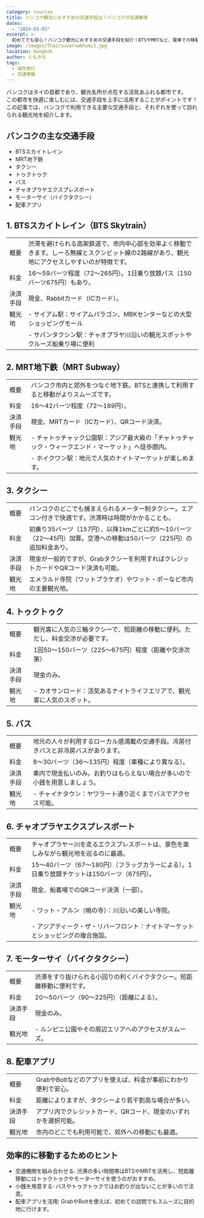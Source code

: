 ```yaml
---
category: tourism
title: バンコク観光におすすめの交通手段は？バンコクの交通事情
dates:
  - "2024-03-03"
excerpt: >-
  初めてでも安心！バンコク観光におすすめの交通手段を紹介！BTSやMRTなど、電車での移動が快適で効率的。タクシーやトゥクトゥクも魅力的!バスやチャオプラヤエクスプレスボートで現地の雰囲気を味わうのもおすすめです。それぞれの料金や特徴を詳しく解説し、観光スポットとの組み合わせ方もご紹介します。
image: /images/Thai/suvarnabhumi1.jpg
location: bangkok
author: ともきち
tags:
  - 海外旅行
  - 交通情報
---
```


バンコクはタイの首都であり、観光名所が点在する活気あふれる都市です。  
この都市を快適に楽しむには、交通手段を上手に活用することがポイントです！  
この記事では、バンコクで利用できる主要な交通手段と、それぞれを使って訪れられる観光地を紹介します。

## バンコクの主な交通手段

- BTSスカイトレイン
- MRT地下鉄
- タクシー
- トゥクトゥク
- バス
- チャオプラヤエクスプレスボート
- モーターサイ（バイクタクシー）
- 配車アプリ

## 1. BTSスカイトレイン（BTS Skytrain）

|          |                                                                                                                                               |
| -------- | --------------------------------------------------------------------------------------------------------------------------------------------- |
| 概要     | 渋滞を避けられる高架鉄道で、市内中心部を効率よく移動できます。しーろ無線とスクンビット線の2路線があり、観光地にアクセスしやすいのが特徴です。 |
| 料金     | 16～59バーツ程度（72～265円）。1日乗り放題パス（150バーツ675円）もあり。                                                                      |
| 決済手段 | 現金、Rabbitカード（ICカード）。                                                                                                              |
| 観光地   | - サイアム駅：サイアムパラゴン、MBKセンターなどの大型ショッピングモール                                                                       |
|          | - サパンタクシン駅：チャオプラヤ川沿いの観光スポットやクルーズ船乗り場に便利                                                                  |

## 2. MRT地下鉄（MRT Subway）

|          |                                                                                                      |
| -------- | ---------------------------------------------------------------------------------------------------- |
| 概要     | バンコク市内と郊外をつなぐ地下鉄。BTSと連携して利用すると移動がよりスムーズです。                    |
| 料金     | 16～42バーツ程度（72～189円）。                                                                      |
| 決済手段 | 現金、MRTカード（ICカード）、QRコード決済。                                                          |
| 観光地   | - チャトゥチャック公園駅：アジア最大級の「チャトゥチャック・ウィークエンド・マーケット」へ徒歩圏内。 |
|          | - ホイクワン駅：地元で人気のナイトマーケットが楽しめます。                                           |

## 3. タクシー

|          |                                                                                                                      |
| -------- | -------------------------------------------------------------------------------------------------------------------- |
| 概要     | バンコクのどこでも捕まえられるメーター制タクシー。エアコン付きで快適です。渋滞時は時間がかかることも。               |
| 料金     | 初乗り35バーツ（157円）、以降1kmごとに約5～10バーツ（22～45円）加算。空港への移動は50バーツ（225円）の追加料金あり。 |
| 決済手段 | 現金が一般的ですが、Grabタクシーを利用すればクレジットカードやQRコード決済も可能。                                   |
| 観光地   | エメラルド寺院（ワットプラケオ）やワット・ポーなど市内の主要観光地。                                                 |

## 4. トゥクトゥク

|          |                                                                                |
| -------- | ------------------------------------------------------------------------------ |
| 概要     | 観光客に人気の三輪タクシーで、短距離の移動に便利。ただし、料金交渉が必要です。 |
| 料金     | 1回50～150バーツ（225～675円）程度（距離や交渉次第）                           |
| 決済手段 | 現金のみ。                                                                     |
| 観光地   | - カオサンロード：活気あるナイトライフエリアで、観光客に人気のスポット。       |

## 5. バス

|          |                                                                                    |
| -------- | ---------------------------------------------------------------------------------- |
| 概要     | 地元の人々が利用するローカル感満載の交通手段。冷房付きバスと非冷房バスがあります。 |
| 料金     | 8～30バーツ（36～135円）程度（車種により異なる）。                                 |
| 決済手段 | 車内で現金払いのみ。お釣りはもらえない場合が多いので小銭を用意しましょう。         |
| 観光地   | - チャイナタウン：ヤワラート通り近くまでバスでアクセス可能。                       |

## 6. チャオプラヤエクスプレスボート

|          |                                                                                              |
| -------- | -------------------------------------------------------------------------------------------- |
| 概要     | チャオプラヤー川を走るエクスプレスボートは、景色を楽しみながら観光地を巡るのに最適。         |
| 料金     | 15～40バーツ（67～180円）（フラッグカラーによる）。1日乗り放題チケットは150バーツ（675円）。 |
| 決済手段 | 現金、船着場でのQRコード決済（一部）。                                                       |
| 観光地   | - ワット・アルン（暁の寺）：川沿いの美しい寺院。                                             |
|          | - アジアティーク・ザ・リバーフロント：ナイトマーケットとショッピングの複合施設。             |

## 7. モーターサイ（バイクタクシー）

|          |                                                                        |
| -------- | ---------------------------------------------------------------------- |
| 概要     | 渋滞をすり抜けられる小回りの利くバイクタクシー。短距離移動に便利です。 |
| 料金     | 20～50バーツ（90～225円）（距離による）。                              |
| 決済手段 | 現金のみ。                                                             |
| 観光地   | - ルンピニ公園やその周辺エリアへのアクセスがスムーズ。                 |

## 8. 配車アプリ

|          |                                                                  |
| -------- | ---------------------------------------------------------------- |
| 概要     | GrabやBoltなどのアプリを使えば、料金が事前にわかり便利で安心。   |
| 料金     | 距離によりますが、タクシーより若干割高な場合が多い。             |
| 決済手段 | アプリ内でクレジットカード、QRコード、現金のいずれかを選択可能。 |
| 観光地   | 市内のどこでも利用可能で、郊外への移動にも最適。                 |

## 効率的に移動するためのヒント

- 交通機関を組み合わせる: 渋滞の多い時間帯はBTSやMRTを活用し、短距離移動にはトゥクトゥクやモーターサイを使うのがおすすめ。
- 小銭を用意する: バスやトゥクトゥクではお釣りが出ないことが多いので注意。
- 配車アプリを活用: GrabやBoltを使えば、初めての訪問でもスムーズに目的地に行けます。
